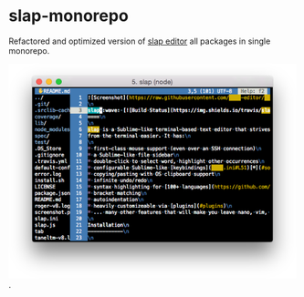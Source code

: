 # slap-monorepo

Refactored and optimized version of [slap editor](https://github.com/slap-editor/slap) all packages in single monorepo.

![slap editor screenshot](packages/slap/screenshot.png).
